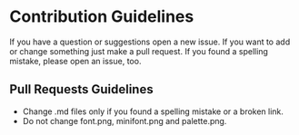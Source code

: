 # Contribution Guidelines

If you have a question or suggestions open a new issue.
If you want to add or change something just make a pull request.
If you found a spelling mistake, please open an issue, too.

## Pull Requests Guidelines
- Change .md files only if you found a spelling mistake or a broken link.
- Do not change font.png, minifont.png and palette.png.